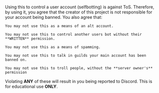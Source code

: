 Using this to control a user account (selfbotting) is against ToS. Therefore, by using it, you agree that the creator of this project is not responsible for your account being banned. You also agree that:
```
You may not use this as a means of an alt account.

You may not use this to control another users bot without their **WRITTEN** permission.

You may not use this as a means of spamming.

You may not use this to talk in guilds your main account has been banned on.

You may not use this to troll people, without the **server owner's** permission
```
Violating **ANY** of these will result in you being reported to Discord. This is for educational use **ONLY**. 
